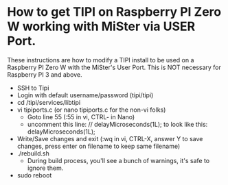 # How to get TIPI on Raspberry PI Zero W working with MiSter via USER Port.
These instructions are how to modify a TIPI install to be used on a Raspberry PI Zero W with the MiSter's User Port.
This is NOT necessary for Raspberry PI 3 and above.

- SSH to Tipi
- Login with default username/password (tipi/tipi)
- cd /tipi/services/libtipi
- vi tipiports.c (or nano tipiports.c for the non-vi folks)
	- Goto line 55 (:55 in vi, CTRL- in Nano)
	- uncomment this line:
		  // delayMicroseconds(1L);
      to look like this:
		   delayMicroseconds(1L);
- Write/Save changes and exit (:wq in vi, CTRL-X, answer Y to save changes, press enter on filename to keep same filename)
- ./rebuild.sh
	- During build process, you'll see a bunch of warnings, it's safe to ignore them.
- sudo reboot

